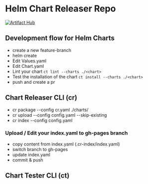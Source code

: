 # Helm Chart Releaser Repo
[![Artifact Hub](https://img.shields.io/endpoint?url=https://artifacthub.io/badge/repository/patricklaabs)](https://artifacthub.io/packages/search?repo=patricklaabs)

## Development flow for Helm Charts

- create a new feature-branch
- helm create <chart-name>
- Edit Values.yaml
- Edit Chart.yaml
- Lint your chart 
`ct lint --charts ./<chart>`
- Test the installation of the chart
`ct install --charts ./<chart>`
- push and create a pr

## Chart Releaser CLI (cr)

- cr package --config cr.yaml ./charts/<chart>
- cr upload --config config.yaml --skip-existing
- cr index --config config.yaml

### Upload / Edit your index.yaml to gh-pages branch

- copy content from index.yaml (.cr-index/index.yaml)
- switch branch to gh-pages
- update index.yaml
- commit & push

## Chart Tester CLI (ct)
